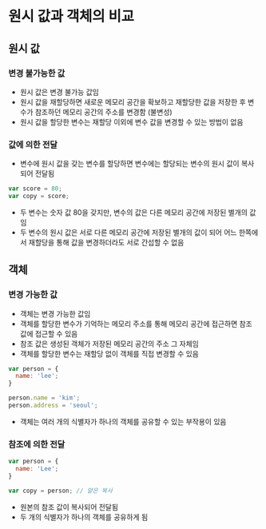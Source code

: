 # 원시 값과 객체의 비교

## 원시 값

### 변경 불가능한 값

- 원시 값은 변경 불가능 값임
- 원시 값을 재할당하면 새로운 메모리 공간을 확보하고 재할당한 값을 저장한 후 변수가 참조하던 메모리 공간의 주소를 변경함 (불변성)
- 원시 값을 할당한 변수는 재할당 이외에 변수 값을 변경할 수 있는 방법이 없음

### 값에 의한 전달

- 변수에 원시 값을 갖는 변수를 할당하면 변수에는 할당되는 변수의 원시 값이 복사되어 전달됨

```js
var score = 80;
var copy = score;
```

- 두 변수는 숫자 값 80을 갖지만, 변수의 값은 다른 메모리 공간에 저장된 별개의 값임
- 두 변수의 원시 값은 서로 다른 메모리 공간에 저장된 별개의 값이 되어 어느 한쪽에서 재할당을 통해 값을 변경하더라도 서로 간섭할 수 없음

## 객체

### 변경 가능한 값

- 객체는 변경 가능한 값임
- 객체를 할당한 변수가 기억하는 메모리 주소를 통해 메모리 공간에 접근하면 참조 값에 접근할 수 있음
- 참조 값은 생성된 객체가 저장된 메모리 공간의 주소 그 자체임
- 객체를 할당한 변수는 재할당 없이 객체를 직접 변경할 수 있음

```js
var person = {
  name: 'lee';
}

person.name = 'kim';
person.address = 'seoul';
```

- 객체는 여러 개의 식별자가 하나의 객체를 공유할 수 있는 부작용이 있음

### 참조에 의한 전달

```js
var person = {
  name: 'Lee';
}

var copy = person; // 얕은 복사
```

- 원본의 참조 값이 복사되어 전달됨
- 두 개의 식별자가 하나의 객체를 공유하게 됨
